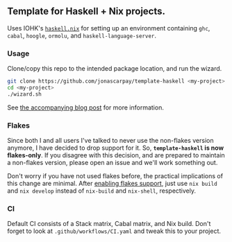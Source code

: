 ## Template for Haskell + Nix projects.

Uses IOHK's [`haskell.nix`](https://github.com/input-output-hk/haskell.nix) for setting up an environment containing `ghc`, `cabal`, `hoogle`, `ormolu`, and `haskell-language-server`.

### Usage

Clone/copy this repo to the intended package location, and run the wizard.
```bash
git clone https://github.com/jonascarpay/template-haskell <my-project>
cd <my-project>
./wizard.sh
```

See [the accompanying blog post](https://jonascarpay.com/posts/2021-01-28-haskell-project-template.html) for more information.

### Flakes

Since both I and all users I've talked to never use the non-flakes version anymore, I have decided to drop support for it.
So, **`template-haskell` is now flakes-only**.
If you disagree with this decision, and are prepared to maintain a non-flakes version, please open an issue and we'll work something out.

Don't worry if you have not used flakes before, the practical implications of this change are minimal.
After [enabling flakes support](https://nixos.wiki/wiki/Flakes#Installing_flakes), just use `nix build` and `nix develop` instead of `nix-build` and `nix-shell`, respectively.

### CI

Default CI consists of a Stack matrix, Cabal matrix, and Nix build.
Don't forget to look at `.github/workflows/CI.yaml` and tweak this to your project.
